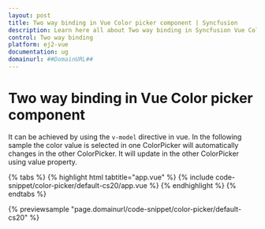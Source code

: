 ```yaml
---
layout: post
title: Two way binding in Vue Color picker component | Syncfusion
description: Learn here all about Two way binding in Syncfusion Vue Color picker component of Syncfusion Essential JS 2 and more.
control: Two way binding 
platform: ej2-vue
documentation: ug
domainurl: ##DomainURL##
---
```


# Two way binding in Vue Color picker component

It can be achieved by using the `v-model` directive in vue. In the following sample the color value is selected in one ColorPicker will automatically changes in the other ColorPicker. It will update in the other ColorPicker using value property.

{% tabs %}
{% highlight html tabtitle="app.vue" %}
{% include code-snippet/color-picker/default-cs20/app.vue %}
{% endhighlight %}
{% endtabs %}
        
{% previewsample "page.domainurl/code-snippet/color-picker/default-cs20" %}